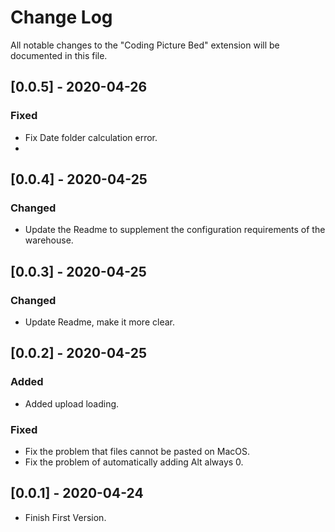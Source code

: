 # Change Log
All notable changes to the "Coding Picture Bed" extension will be documented in this file.

## [0.0.5] - 2020-04-26
### Fixed
- Fix Date folder calculation error.
- 
## [0.0.4] - 2020-04-25
### Changed
- Update the Readme to supplement the configuration requirements of the warehouse.

## [0.0.3] - 2020-04-25
### Changed
- Update Readme, make it more clear.

## [0.0.2] - 2020-04-25
### Added
- Added upload loading.

### Fixed
- Fix the problem that files cannot be pasted on MacOS.
- Fix the problem of automatically adding Alt always 0.

## [0.0.1] - 2020-04-24
- Finish First Version.
